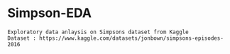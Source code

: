 # Simpson-EDA
    Exploratory data anlaysis on Simpsons dataset from Kaggle
    Dataset : https://www.kaggle.com/datasets/jonbown/simpsons-episodes-2016
